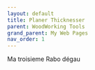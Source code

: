 ```yaml
---
layout: default
title: Planer Thicknesser
parent: WoodWorking Tools
grand_parent: My Web Pages
nav_order: 1
---
```

Ma troisieme Rabo dégau